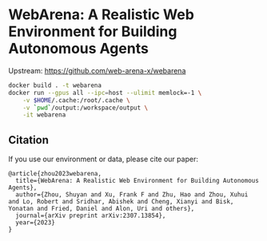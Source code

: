 # WebArena: A Realistic Web Environment for Building Autonomous Agents
Upstream: https://github.com/web-arena-x/webarena

```bash
docker build . -t webarena
docker run --gpus all --ipc=host --ulimit memlock=-1 \
    -v $HOME/.cache:/root/.cache \
    -v `pwd`/output:/workspace/output \
    -it webarena
```

## Citation
If you use our environment or data, please cite our paper:
```
@article{zhou2023webarena,
  title={WebArena: A Realistic Web Environment for Building Autonomous Agents},
  author={Zhou, Shuyan and Xu, Frank F and Zhu, Hao and Zhou, Xuhui and Lo, Robert and Sridhar, Abishek and Cheng, Xianyi and Bisk, Yonatan and Fried, Daniel and Alon, Uri and others},
  journal={arXiv preprint arXiv:2307.13854},
  year={2023}
}
```
